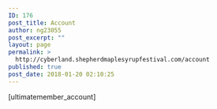 ```yaml
---
ID: 176
post_title: Account
author: ng23055
post_excerpt: ""
layout: page
permalink: >
  http://cyberland.shepherdmaplesyrupfestival.com/account
published: true
post_date: 2018-01-20 02:10:25
---
```

[ultimatemember_account]